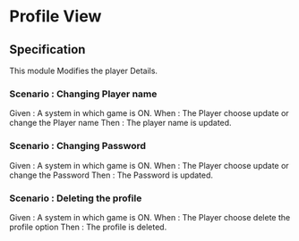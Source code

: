 # Profile View

## Specification

This module Modifies the player Details.

### Scenario : Changing Player name

Given : A system in which game is ON.
When : The Player choose update or change the Player name
Then : The player name is updated.

### Scenario : Changing Password

Given : A system in which game is ON.
When : The Player choose update or change the Password
Then : The Password is updated.

### Scenario : Deleting the profile

Given : A system in which game is ON.
When : The Player choose delete the profile option
Then : The profile is deleted.
